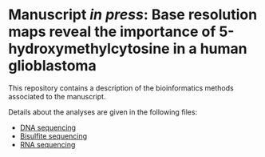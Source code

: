 # Manuscript *in press*: Base resolution maps reveal the importance of 5-hydroxymethylcytosine in a human glioblastoma

This repository contains a description of the bioinformatics methods associated to the manuscript.

Details about the analyses are given in the following files:

- [DNA sequencing](dnaseq_processing.md "dnaseq_processing.md")
- [Bisulfite sequencing](bsseq_processing.md "bsseq_processing.md")
- [RNA sequencing](rnaseq_processing.md "rnaseq_processing.md")
